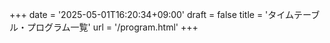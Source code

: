 +++
date = '2025-05-01T16:20:34+09:00'
draft = false
title = 'タイムテーブル・プログラム一覧'
url = '/program.html'
+++
